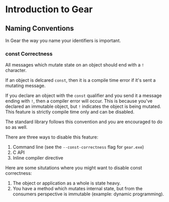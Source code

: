 # Introduction to Gear

## Naming Conventions

In Gear the way you name your identifiers is important.

### const Correctness

All messages which mutate state on an object should end with a `!` character.

If an object is delcared `const`, then it is a compile time error if it's sent a mutating message.

If you declare an object with the `const` qualifier and you send it a message ending with `!`, then a compiler error will occur.  This is because you've declared an immutable object, but `!` indicates the object is being mutated.  This feature is strictly compile time only and can be disabled.

The standard library follows this convention and you are encouraged to do so as well.

There are three ways to disable this feature:

1. Command line (see the `--const-correctness` flag for `gear.exe`)
2. C API
3. Inline compiler directive

Here are some situtations where you might want to disable const correctness:

1. The object or application as a whole is state heavy.
2. You have a method which mutates internal state, but from the consumers perspective is immutable (example: dynamic programming).
